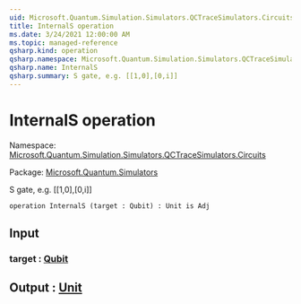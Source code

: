 ```yaml
---
uid: Microsoft.Quantum.Simulation.Simulators.QCTraceSimulators.Circuits.InternalS
title: InternalS operation
ms.date: 3/24/2021 12:00:00 AM
ms.topic: managed-reference
qsharp.kind: operation
qsharp.namespace: Microsoft.Quantum.Simulation.Simulators.QCTraceSimulators.Circuits
qsharp.name: InternalS
qsharp.summary: S gate, e.g. [[1,0],[0,i]]
---
```


# InternalS operation

Namespace: [Microsoft.Quantum.Simulation.Simulators.QCTraceSimulators.Circuits](xref:Microsoft.Quantum.Simulation.Simulators.QCTraceSimulators.Circuits)

Package: [Microsoft.Quantum.Simulators](https://nuget.org/packages/Microsoft.Quantum.Simulators)


S gate, e.g. [[1,0],[0,i]]

```qsharp
operation InternalS (target : Qubit) : Unit is Adj
```


## Input

### target : [Qubit](xref:microsoft.quantum.lang-ref.qubit)





## Output : [Unit](xref:microsoft.quantum.lang-ref.unit)

